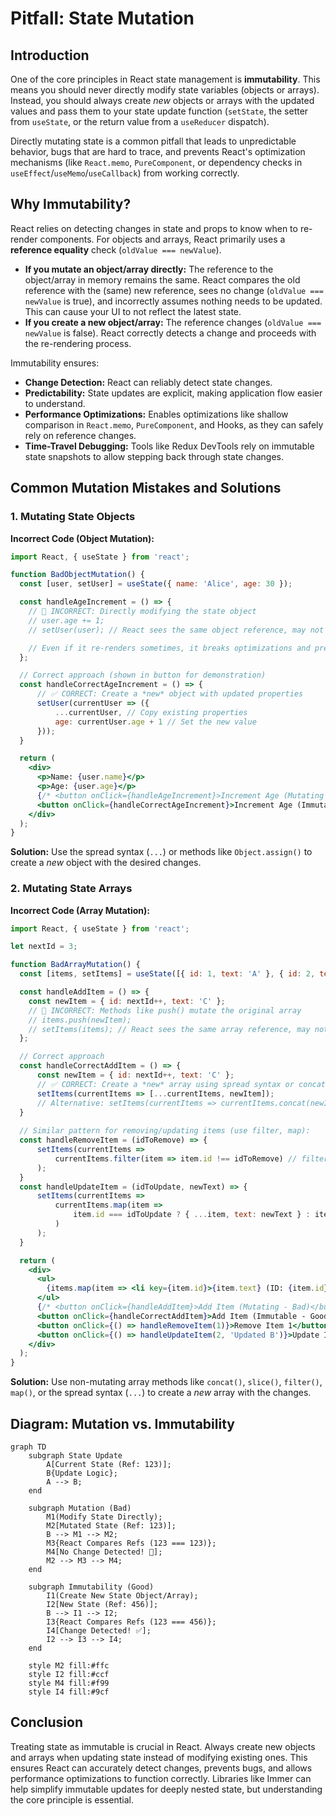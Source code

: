 # Pitfall: State Mutation

## Introduction

One of the core principles in React state management is **immutability**. This means you should never directly modify state variables (objects or arrays). Instead, you should always create *new* objects or arrays with the updated values and pass them to your state update function (`setState`, the setter from `useState`, or the return value from a `useReducer` dispatch).

Directly mutating state is a common pitfall that leads to unpredictable behavior, bugs that are hard to trace, and prevents React's optimization mechanisms (like `React.memo`, `PureComponent`, or dependency checks in `useEffect`/`useMemo`/`useCallback`) from working correctly.

## Why Immutability?

React relies on detecting changes in state and props to know when to re-render components. For objects and arrays, React primarily uses a **reference equality** check (`oldValue === newValue`).

- **If you mutate an object/array directly:** The reference to the object/array in memory remains the same. React compares the old reference with the (same) new reference, sees no change (`oldValue === newValue` is true), and incorrectly assumes nothing needs to be updated. This can cause your UI to not reflect the latest state.
- **If you create a new object/array:** The reference changes (`oldValue === newValue` is false). React correctly detects a change and proceeds with the re-rendering process.

Immutability ensures:
- **Change Detection:** React can reliably detect state changes.
- **Predictability:** State updates are explicit, making application flow easier to understand.
- **Performance Optimizations:** Enables optimizations like shallow comparison in `React.memo`, `PureComponent`, and Hooks, as they can safely rely on reference changes.
- **Time-Travel Debugging:** Tools like Redux DevTools rely on immutable state snapshots to allow stepping back through state changes.

## Common Mutation Mistakes and Solutions

### 1. Mutating State Objects

**Incorrect Code (Object Mutation):**
```jsx
import React, { useState } from 'react';

function BadObjectMutation() {
  const [user, setUser] = useState({ name: 'Alice', age: 30 });

  const handleAgeIncrement = () => {
    // 🔴 INCORRECT: Directly modifying the state object
    // user.age += 1; 
    // setUser(user); // React sees the same object reference, may not re-render!

    // Even if it re-renders sometimes, it breaks optimizations and predictability.
  };

  // Correct approach (shown in button for demonstration)
  const handleCorrectAgeIncrement = () => {
      // ✅ CORRECT: Create a *new* object with updated properties
      setUser(currentUser => ({ 
          ...currentUser, // Copy existing properties
          age: currentUser.age + 1 // Set the new value
      }));
  }

  return (
    <div>
      <p>Name: {user.name}</p>
      <p>Age: {user.age}</p>
      {/* <button onClick={handleAgeIncrement}>Increment Age (Mutating - Bad)</button> */}
      <button onClick={handleCorrectAgeIncrement}>Increment Age (Immutable - Good)</button>
    </div>
  );
}
```

**Solution:** Use the spread syntax (`...`) or methods like `Object.assign()` to create a *new* object with the desired changes.

### 2. Mutating State Arrays

**Incorrect Code (Array Mutation):**
```jsx
import React, { useState } from 'react';

let nextId = 3;

function BadArrayMutation() {
  const [items, setItems] = useState([{ id: 1, text: 'A' }, { id: 2, text: 'B' }]);

  const handleAddItem = () => {
    const newItem = { id: nextId++, text: 'C' };
    // 🔴 INCORRECT: Methods like push() mutate the original array
    // items.push(newItem); 
    // setItems(items); // React sees the same array reference, may not re-render!
  };

  // Correct approach
  const handleCorrectAddItem = () => {
      const newItem = { id: nextId++, text: 'C' };
      // ✅ CORRECT: Create a *new* array using spread syntax or concat()
      setItems(currentItems => [...currentItems, newItem]);
      // Alternative: setItems(currentItems => currentItems.concat(newItem));
  }
  
  // Similar pattern for removing/updating items (use filter, map):
  const handleRemoveItem = (idToRemove) => {
      setItems(currentItems => 
          currentItems.filter(item => item.id !== idToRemove) // filter returns a new array
      );
  }
  const handleUpdateItem = (idToUpdate, newText) => {
      setItems(currentItems => 
          currentItems.map(item => 
              item.id === idToUpdate ? { ...item, text: newText } : item // map returns a new array
          )
      );
  }

  return (
    <div>
      <ul>
        {items.map(item => <li key={item.id}>{item.text} (ID: {item.id})</li>)}
      </ul>
      {/* <button onClick={handleAddItem}>Add Item (Mutating - Bad)</button> */}
      <button onClick={handleCorrectAddItem}>Add Item (Immutable - Good)</button>
      <button onClick={() => handleRemoveItem(1)}>Remove Item 1</button>
      <button onClick={() => handleUpdateItem(2, 'Updated B')}>Update Item 2</button>
    </div>
  );
}
```

**Solution:** Use non-mutating array methods like `concat()`, `slice()`, `filter()`, `map()`, or the spread syntax (`...`) to create a *new* array with the changes.

## Diagram: Mutation vs. Immutability

```mermaid
graph TD
    subgraph State Update
        A[Current State (Ref: 123)];
        B{Update Logic};
        A --> B;
    end
    
    subgraph Mutation (Bad)
        M1(Modify State Directly);
        M2[Mutated State (Ref: 123)]; 
        B --> M1 --> M2;
        M3{React Compares Refs (123 === 123)};
        M4[No Change Detected! 🔴];
        M2 --> M3 --> M4;
    end
    
    subgraph Immutability (Good)
        I1(Create New State Object/Array);
        I2[New State (Ref: 456)];
        B --> I1 --> I2;
        I3{React Compares Refs (123 === 456)};
        I4[Change Detected! ✅];
        I2 --> I3 --> I4;
    end

    style M2 fill:#ffc
    style I2 fill:#ccf
    style M4 fill:#f99
    style I4 fill:#9cf
```

## Conclusion

Treating state as immutable is crucial in React. Always create new objects and arrays when updating state instead of modifying existing ones. This ensures React can accurately detect changes, prevents bugs, and allows performance optimizations to function correctly. Libraries like Immer can help simplify immutable updates for deeply nested state, but understanding the core principle is essential. 